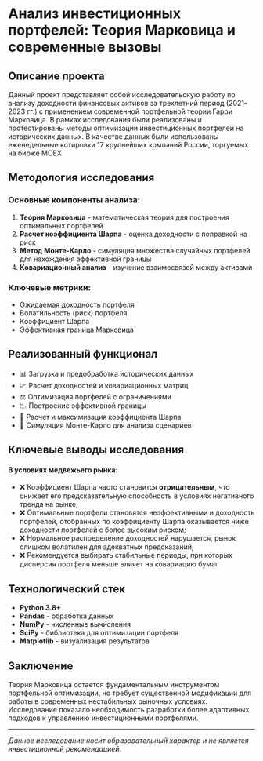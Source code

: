 
# Анализ инвестиционных портфелей: Теория Марковица и современные вызовы

## Описание проекта

Данный проект представляет собой исследовательскую работу по анализу доходности финансовых активов за трехлетний период (2021-2023 гг.) с применением современной портфельной теории Гарри Марковица. В рамках исследования были реализованы и протестированы методы оптимизации инвестиционных портфелей на исторических данных.
В качестве данных были использованы еженедельные котировки 17 крупнейших компаний России, торгуемых на бирже MOEX

## Методология исследования

### Основные компоненты анализа:

1. **Теория Марковица** - математическая теория для построения оптимальных портфелей
2. **Расчет коэффициента Шарпа** - оценка доходности с поправкой на риск
3. **Метод Монте-Карло** - симуляция множества случайных портфелей для нахождения эффективной границы
4. **Ковариационный анализ** - изучение взаимосвязей между активами

### Ключевые метрики:
- Ожидаемая доходность портфеля
- Волатильность (риск) портфеля  
- Коэффициент Шарпа
- Эффективная граница Марковица

## Реализованный функционал

- 📊 Загрузка и предобработка исторических данных
- 📈 Расчет доходностей и ковариационных матриц
- ⚖️ Оптимизация портфелей с ограничениями
- 📉 Построение эффективной границы
- 🎯 Расчет и максимизация коэффициента Шарпа
- 🔄 Симуляция Монте-Карло для анализа сценариев

## Ключевые выводы исследования

#### В условиях медвежьего рынка:
- ❌ Коэффициент Шарпа часто становится **отрицательным**, что снижает его предсказательную способность в условиях негативного тренда на рынке;
- ❌ Оптимальные портфели становятся неэффективными и доходность портфелей, отобранных по коэффициенту Шарпа оказывается ниже доходности портфелей с более высоким риском;
- ❌ Нормальное распределение доходностей нарушается, рынок слишком волатилен для адекватных предсказаний;
- ❌ Рекомендуется выбирать стабильные периоды, при которых дисперсия портфеля меньше влияет на ковариацию бумаг

## Технологический стек

- **Python 3.8+**
- **Pandas** - обработка данных
- **NumPy** - численные вычисления  
- **SciPy** - библиотека для оптимизации портфеля
- **Matplotlib** - визуализация результатов

## Заключение

Теория Марковица остается фундаментальным инструментом портфельной оптимизации, но требует существенной модификации для работы в современных нестабильных рыночных условиях. Исследование показало необходимость разработки более адаптивных подходов к управлению инвестиционными портфелями.

---

*Данное исследование носит образовательный характер и не является инвестиционной рекомендацией.*
```
